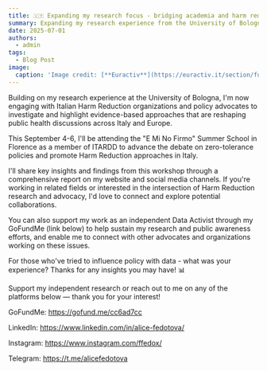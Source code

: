 ```yaml
---
title: 🇮🇹 Expanding my research focus - bridging academia and harm reduction activism in Italy
summary: Expanding my research experience from the University of Bologna by working with Italian Harm Reduction groups to promote data-driven public health strategies across Italy and Europe.
date: 2025-07-01
authors:
  - admin
tags:
  - Blog Post
image:
  caption: 'Image credit: [**Euractiv**](https://euractiv.it/section/futuro-delleuropa/news/riforma-elettorale-europea-via-libera-del-parlamento-ue-alle-liste-transnazionali/)'
---
```


Building on my research experience at the University of Bologna, I'm now engaging with Italian Harm Reduction organizations and policy advocates to investigate and highlight evidence-based approaches that are reshaping public health discussions across Italy and Europe.

This September 4-6, I'll be attending the "E Mi No Firmo" Summer School in Florence as a member of ITARDD to advance the debate on zero-tolerance policies and promote Harm Reduction approaches in Italy.

I'll share key insights and findings from this workshop through a comprehensive report on my website and social media channels. If you're working in related fields or interested in the intersection of Harm Reduction research and advocacy, I'd love to connect and explore potential collaborations.

You can also support my work as an independent Data Activist through my GoFundMe (link below) to help sustain my research and public awareness efforts, and enable me to connect with other advocates and organizations working on these issues.

For those who've tried to influence policy with data - what was your experience? Thanks for any insights you may have! 📊

Support my independent research or reach out to me on any of the platforms below — thank you for your interest!

GoFundMe: https://gofund.me/cc6ad7cc 

LinkedIn: https://www.linkedin.com/in/alice-fedotova/

Instagram: https://www.instagram.com/ffedox/

Telegram: https://t.me/alicefedotova

